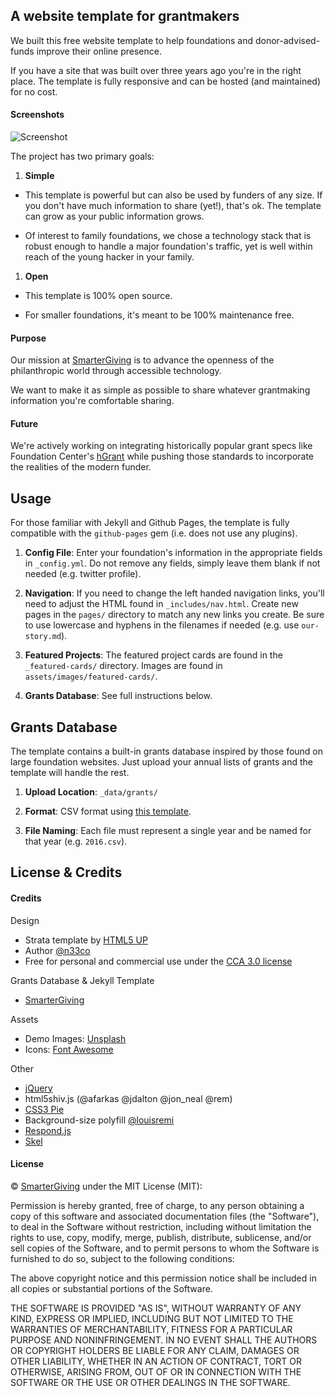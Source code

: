 ## A website template for grantmakers  

We built this free website template to help foundations and donor-advised-funds improve their online presence.  

If you have a site that was built over three years ago you're in the right place. The template is fully responsive and can be hosted (and maintained) for no cost.  

#### Screenshots  

![Screenshot](https://raw.githubusercontent.com/smartergiving/foundation-website-template/master/assets/images/readme-screenshots/responsive.png "Screenshot")  

The project has two primary goals:

1. **Simple**  

  - This template is powerful but can also be used by funders of any size. If you don't have much information to share (yet!), that's ok. The template can grow as your public information grows.  

  - Of interest to family foundations, we chose a technology stack that is robust enough to handle a major foundation's traffic, yet is well within reach of the young hacker in your family.  

1. **Open**  
  - This template is 100% open source.   

  - For smaller foundations, it's meant to be 100% maintenance free.  
   
#### Purpose  

Our mission at [SmarterGiving](https://smartergiving.org) is to advance the openness of the philanthropic world through accessible technology.  

We want to make it as simple as possible to share whatever grantmaking information you're comfortable sharing.  

#### Future  

We're actively working on integrating historically popular grant specs like Foundation Center's [hGrant](http://foundationcenter.org/grantmakers/hgrant.html) while pushing those standards to incorporate the realities of the modern funder.  

## Usage  

For those familiar with Jekyll and Github Pages, the template is fully compatible with the `github-pages` gem (i.e. does not use any plugins).  

1. **Config File**: Enter your foundation's information in the appropriate fields in `_config.yml`. Do not remove any fields, simply leave them blank if not needed (e.g. twitter profile).

2. **Navigation**: If you need to change the left handed navigation links, you'll need to adjust the HTML found in `_includes/nav.html`. Create new pages in the `pages/` directory to match any new links you create. Be sure to use lowercase and hyphens in the filenames if needed (e.g. use `our-story.md`).

3. **Featured Projects**: The featured project cards are found in the `_featured-cards/` directory. Images are found in `assets/images/featured-cards/`.

4. **Grants Database**: See full instructions below.

## Grants Database  

The template contains a built-in grants database inspired by those found on large foundation websites. Just upload your annual lists of grants and the template will handle the rest.

1. **Upload Location**: `_data/grants/`

2. **Format**: CSV format using [this template](https://github.com/smartergiving/foundation-website-template/blob/master/_data/templates/csv_template_for_grants_database.csv).

3. **File Naming**: Each file must represent a single year and be named for that year (e.g. `2016.csv`).

## License & Credits  

#### Credits  

Design  
  - Strata template by [HTML5 UP](https://html5up.net)
  - Author [@n33co](https://twitter.com/n33co)
  - Free for personal and commercial use under the [CCA 3.0 license](http://html5up.net/license)
  
Grants Database & Jekyll Template  
  - [SmarterGiving](https://smartergiving.org/)

Assets  
  - Demo Images: [Unsplash](http://unsplash.com)  
  - Icons: [Font Awesome](http://fortawesome.github.com/Font-Awesome)  

Other  
  - [jQuery](http://jquery.com)
  - html5shiv.js (@afarkas @jdalton @jon_neal @rem)
  - [CSS3 Pie](http://css3pie.com)
  - Background-size polyfill [@louisremi](github.com/louisremi)
  - [Respond.js](http://j.mp/respondjs)
  - [Skel](skel.io)  

#### License

&copy; [SmarterGiving](https://smartergiving.org/) under the MIT License (MIT):

Permission is hereby granted, free of charge, to any person obtaining a copy
of this software and associated documentation files (the "Software"), to deal
in the Software without restriction, including without limitation the rights
to use, copy, modify, merge, publish, distribute, sublicense, and/or sell
copies of the Software, and to permit persons to whom the Software is
furnished to do so, subject to the following conditions:

The above copyright notice and this permission notice shall be included in all
copies or substantial portions of the Software.

THE SOFTWARE IS PROVIDED "AS IS", WITHOUT WARRANTY OF ANY KIND, EXPRESS OR
IMPLIED, INCLUDING BUT NOT LIMITED TO THE WARRANTIES OF MERCHANTABILITY,
FITNESS FOR A PARTICULAR PURPOSE AND NONINFRINGEMENT. IN NO EVENT SHALL THE
AUTHORS OR COPYRIGHT HOLDERS BE LIABLE FOR ANY CLAIM, DAMAGES OR OTHER
LIABILITY, WHETHER IN AN ACTION OF CONTRACT, TORT OR OTHERWISE, ARISING FROM,
OUT OF OR IN CONNECTION WITH THE SOFTWARE OR THE USE OR OTHER DEALINGS IN THE
SOFTWARE.

